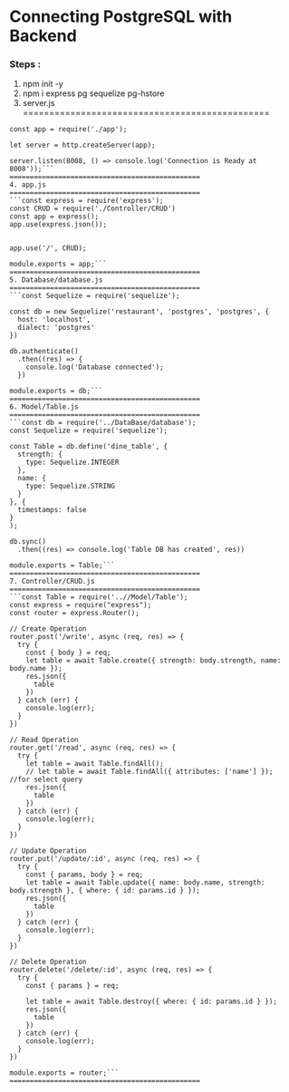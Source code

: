 # Connecting PostgreSQL with Backend

### Steps :
1. npm init -y
2. npm i express pg sequelize pg-hstore
3. server.js
===============================================
```const http = require('http');
const app = require('./app');

let server = http.createServer(app);

server.listen(8008, () => console.log('Connection is Ready at 8008'));```
===============================================
4. app.js
===============================================
```const express = require('express');
const CRUD = require('./Controller/CRUD')
const app = express();
app.use(express.json());


app.use('/', CRUD);

module.exports = app;```
===============================================
5. Database/database.js
===============================================
```const Sequelize = require('sequelize');

const db = new Sequelize('restaurant', 'postgres', 'postgres', {
  host: 'localhost',
  dialect: 'postgres'
})

db.authenticate()
  .then((res) => {
    console.log('Database connected');
  })

module.exports = db;```
===============================================
6. Model/Table.js
===============================================
```const db = require('../DataBase/database');
const Sequelize = require('sequelize');

const Table = db.define('dine_table', {
  strength: {
    type: Sequelize.INTEGER
  },
  name: {
    type: Sequelize.STRING
  }
}, {
  timestamps: false
}
);

db.sync()
  .then((res) => console.log('Table DB has created', res))

module.exports = Table;```
===============================================
7. Controller/CRUD.js
===============================================
```const Table = require('..//Model/Table');
const express = require("express");
const router = express.Router();

// Create Operation
router.post('/write', async (req, res) => {
  try {
    const { body } = req;
    let table = await Table.create({ strength: body.strength, name: body.name });
    res.json({
      table
    })
  } catch (err) {
    console.log(err);
  }
})

// Read Operation
router.get('/read', async (req, res) => {
  try {
    let table = await Table.findAll();
    // let table = await Table.findAll({ attributes: ['name'] }); //for select query
    res.json({
      table
    })
  } catch (err) {
    console.log(err);
  }
})

// Update Operation
router.put('/update/:id', async (req, res) => {
  try {
    const { params, body } = req;
    let table = await Table.update({ name: body.name, strength: body.strength }, { where: { id: params.id } });
    res.json({
      table
    })
  } catch (err) {
    console.log(err);
  }
})

// Delete Operation
router.delete('/delete/:id', async (req, res) => {
  try {
    const { params } = req;

    let table = await Table.destroy({ where: { id: params.id } });
    res.json({
      table
    })
  } catch (err) {
    console.log(err);
  }
})

module.exports = router;```
===============================================



